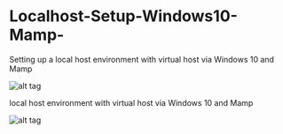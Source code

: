 # Localhost-Setup-Windows10-Mamp-
Setting up a local host environment with virtual host via Windows 10 and Mamp

![alt tag](https://s24.postimg.org/uv08c6qw5/hosts.png)

 local host environment with virtual host via Windows 10 and Mamp

![alt tag](https://s24.postimg.org/uv08c6qw5/hosts.png)

